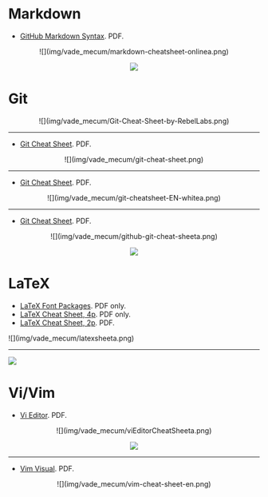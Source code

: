 # Markdown

- [GitHub Markdown Syntax](pdf/markdown-cheatsheet-online.pdf). PDF.

<center>
![](img/vade_mecum/markdown-cheatsheet-onlinea.png)

![](img/vade_mecum/markdown-cheatsheet-onlinea.png)
</center>

# Git

<center>
![](img/vade_mecum/Git-Cheat-Sheet-by-RebelLabs.png)
</center>

---

- [Git Cheat Sheet](pdf/git-cheat-sheet.pdf). PDF.

<center>
![](img/vade_mecum/git-cheat-sheet.png)
</center>

---

- [Git Cheat Sheet](pdf/git-cheatsheet-EN-white.pdf). PDF.

<center>
![](img/vade_mecum/git-cheatsheet-EN-whitea.png)
</center>

---

- [Git Cheat Sheet](pdf/github-git-cheat-sheet.pdf). PDF.

<center>
![](img/vade_mecum/github-git-cheat-sheeta.png)

![](img/vade_mecum/github-git-cheat-sheetb.png)
</center>

# LaTeX

- [LaTeX Font Packages](pdf/latex-font-packages.pdf). PDF only.
- [LaTeX Cheat Sheet, 4p](pdf/latexcheatsheet4.pdf). PDF only.
- [LaTeX Cheat Sheet, 2p](pdf/latexcheatsheet2.pdf). PDF.

</center>
![](img/vade_mecum/latexsheeta.png)

---

![](img/vade_mecum/latexsheetb.png)
</center>

# Vi/Vim

- [Vi Editor](pdf/viEditorCheatSheet.pdf). PDF.

<center>
![](img/vade_mecum/viEditorCheatSheeta.png)

![](img/vade_mecum/viEditorCheatSheetb.png)
</center>

---

- [Vim Visual](pdf/vim-cheat-sheet-en.pdf). PDF.

<center>
![](img/vade_mecum/vim-cheat-sheet-en.png)
</center>
